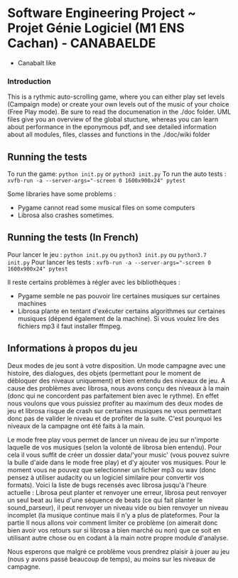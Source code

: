 # Software Engineering Project ~ Projet Génie Logiciel (M1 ENS Cachan) - CANABAELDE
- Canabalt like

### Introduction

This is a rythmic auto-scrolling game, where you can either play set levels (Campaign mode) or create your own levels out of the music of your choice (Free Play mode).
Be sure to read the documenation in the ./doc folder. UML files give you an overview of the global stucture, whereas you can learn about performance in the eponymous pdf, and see detailed information about all modules, files, classes and functions in the ./doc/wiki folder

## Running the tests
To run the game: ```python init.py``` or ```python3 init.py```
To run the auto tests : ```xvfb-run -a --server-args="-screen 0 1600x900x24" pytest```

Some libraries have some problems :
- Pygame cannot read some musical files on some computers
- Librosa also crashes sometimes.

## Running the tests (In French)
Pour lancer le jeu : ```python init.py``` ou ```python3 init.py``` ou ```python3.7 init.py``` 
Pour lancer les tests : ```xvfb-run -a --server-args="-screen 0 1600x900x24" pytest```

Il reste certains problèmes à régler avec les bibliothèques :
- Pygame semble ne pas pouvoir lire certaines musiques sur certaines machines
- Librosa plante en tentant d'exécuter certains algorithmes sur certaines musiques (dépend également de la machine). Si vous voulez lire des fichiers mp3 il faut installer ffmpeg.

## Informations à propos du jeu
Deux modes de jeu sont à votre disposition. Un mode campagne avec une histoire, des dialogues, des objets (permettant pour le moment de débloquer des niveaux uniquement) et bien entendu des niveaux de jeu. A cause des problèmes avec librosa, nous avons conçu des niveaux à la main (donc qui ne concordent pas parfaitement bien avec le rythme). En effet nous voulons que vous puissiez profiter au maximum des deux modes de jeu et librosa risque de crash sur certaines musiques ne vous permettant donc pas de valider le niveau et de profiter de la suite. C'est pourquoi les niveaux de la campagne ont été faits à la main.

Le mode free play vous permet de lancer un niveau de jeu sur n'importe laquelle de vos musiques (selon la volonté de librosa bien entendu). Pour cela il vous suffit de créer un dossier data/'your music' (vous pouvez suivre la bulle d'aide dans le mode free play) et d'y ajouter vos musiques. Pour le moment vous ne pouvez que selectionner un fichier mp3 ou wav (donc pensez à utiliser audacity ou un logiciel similaire pour convertir vos formats). Voici la liste de bugs recensés avec librosa jusqu'à l'heure actuelle : Librosa peut planter et renvoyer une erreur, librosa peut renvoyer un seul beat au lieu d'une séquence de beats (ce qui fait planter le sound_parseur), il peut renvoyer un niveau vide ou bien renvoyer un niveau incomplet (la musique continue mais il n'y a plus de plateformes. Pour la partie II nous allons voir comment limiter ce problème (on aimerait donc bien avoir vos retours sur si librosa a bien marché ou non) que ce soit en utilisant autre chose ou en codant à la main notre propre module d'analyse.

Nous esperons que malgré ce problème vous prendrez plaisir à jouer au jeu (nous y avons passé beaucoup de temps), au moins sur les niveaux de campagne.
